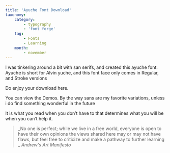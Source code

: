 ```yaml
---
title: 'Ayuche Font Download'
taxonomy:
    category:
        - typography
        - 'font forge'
    tag:
        - Fonts
        - Learning
    month:
        - november
---
```


I was tinkering around a bit with san serifs, and created this ayuche font. 
Ayuche is short for Alvin yuche, and this font face only comes in Regular, and Stroke versions

Do enjoy your download here. 

You can view the Demos.
By the way sans are my favorite variations, unless i do find something wonderful in the future

It is what you read when you don’t have to that determines what you will be when you can’t help it.



>_No one is perfect; while we live in a free world, everyone is open to have their own opinions
the views shared here may or may not have flaws, but feel free to criticize and make a pathway to further learning
_
<cite>Andrew's Art Manifesto</cite>